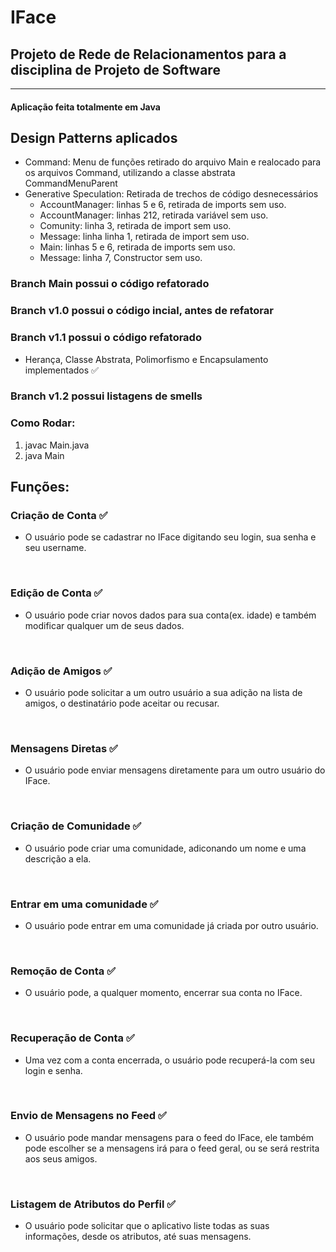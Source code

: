 # IFace
## Projeto de Rede de Relacionamentos para a disciplina de Projeto de Software
------------------------------------------------------------------------------
#### Aplicação feita totalmente em Java

## Design Patterns aplicados
- Command: Menu de funções retirado do arquivo Main e realocado para os arquivos Command, utilizando a classe abstrata CommandMenuParent
- Generative Speculation: Retirada de trechos de código desnecessários
  - AccountManager: linhas 5 e 6, retirada de imports sem uso.
  - AccountManager: linhas 212, retirada variável sem uso.
  - Comunity: linha 3, retirada de import sem uso.
  - Message: linha linha 1, retirada de import sem uso.
  - Main: linhas 5 e 6, retirada de imports sem uso.
  - Message: linha 7, Constructor sem uso.


### Branch Main possui o código refatorado

### Branch v1.0 possui o código incial, antes de refatorar
### Branch v1.1 possui o código refatorado
- Herança, Classe Abstrata, Polimorfismo e Encapsulamento implementados :white_check_mark:
### Branch v1.2 possui listagens de smells


### Como Rodar:
1. javac Main.java
2. java Main
## Funções:

### Criação de Conta :white_check_mark:
- O usuário pode se cadastrar no IFace digitando seu login, sua senha e seu username.
<br/>

### Edição de Conta :white_check_mark:
- O usuário pode criar novos dados para sua conta(ex. idade) e também modificar qualquer um de seus dados.
<br/>

### Adição de Amigos :white_check_mark:
- O usuário pode solicitar a um outro usuário a sua adição na lista de amigos, o destinatário pode aceitar ou recusar.
<br/>

### Mensagens Diretas :white_check_mark:
- O usuário pode enviar mensagens diretamente para um outro usuário do IFace.
<br/>

### Criação de Comunidade :white_check_mark:
- O usuário pode criar uma comunidade, adiconando um nome e uma descrição a ela.
<br/>

### Entrar em uma comunidade :white_check_mark:
- O usuário pode entrar em uma comunidade já criada por outro usuário.
<br/>

### Remoção de Conta :white_check_mark:
- O usuário pode, a qualquer momento, encerrar sua conta no IFace.
<br/>

### Recuperação de Conta :white_check_mark:
- Uma vez com a conta encerrada, o usuário pode recuperá-la com seu login e senha.
<br/>

### Envio de Mensagens no Feed :white_check_mark:
- O usuário pode mandar mensagens para o feed do IFace, ele também pode escolher se a mensagens irá para o feed geral, ou se será restrita aos seus amigos.
<br/>

### Listagem de Atributos do Perfil :white_check_mark:
- O usuário pode solicitar que o aplicativo liste todas as suas informações, desde os atributos, até suas mensagens.
<br/>
